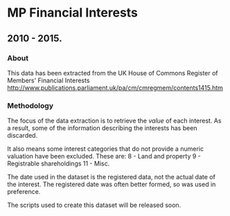 # MP Financial Interests
## 2010 - 2015.

### About

This data has been extracted from the UK House of Commons Register of Members' Financial Interests http://www.publications.parliament.uk/pa/cm/cmregmem/contents1415.htm

### Methodology

The focus of the data extraction is to retrieve the *value* of each interest. As a result, some of the information describing the interests has been discarded.

It also means some interest categories that do not provide a numeric valuation have been excluded.  These are:
8 - Land and property
9 - Registrable shareholdings
11 - Misc.

The date used in the dataset is the registered data, not the actual date of the interest.  The registered date was often better formed, so was used in preference.

The scripts used to create this dataset will be released soon.
